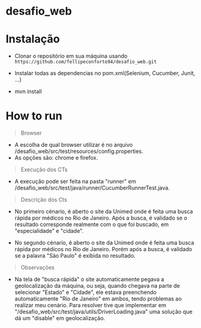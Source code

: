 # desafio_web

# Instalação

- Clonar o repositório em sua máquina usando `https://github.com/fellipeconforto94/desafio_web.git`

- Instalar todas as dependencias no pom.xml(Selenium, Cucumber, Junit, ...)

- mvn install

# How to run

> Browser
- A escolha de qual browser utilizar é no arquivo /desafio_web/src/test/resources/config.properties.
- As opções são: chrome e firefox.

> Execução dos CTs
- A execução pode ser feita na pasta "runner" em /desafio_web/src/test/java/runner/CucumberRunnerTest.java.

> Descrição dos Cts
- No primeiro cénario, é aberto o site da Unimed onde é feita uma busca rápida por médicos no Rio de Janeiro. Após a busca, é validado se o resultado corresponde realmente com o que foi buscado, em "especialidade" e "cidade".

- No segundo cénario, é aberto o site da Unimed onde é feita uma busca rápida por médicos no Rio de Janeiro. Porém após a busca, é validado se a palavra "São Paulo" é exibida no resultado.

> Observações
- Na tela de "busca rápida" o site automaticamente pegava a geolocalização da máquina, ou seja, quando chegava na parte de selecionar "Estado" e "Cidade", ele estava preenchendo automaticamente "Rio de Janeiro" em ambos, tendo problemas ao realizar meu cenário. Para resolver tive que implementar em "/desafio_web/src/test/java/utils/DriverLoading.java" uma solução que dá um "disable" em geolocalização.
